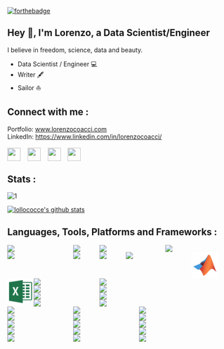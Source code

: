 [![forthebadge](https://forthebadge.com/images/badges/built-with-love.svg)](https://forthebadge.com)


## Hey 👋, I'm Lorenzo, a Data Scientist/Engineer
I believe in freedom, science, data and beauty.
 
* Data Scientist / Engineer 💻
* Writer 🖋
* Sailor ⛵️


## **Connect with me :**

Portfolio: www.lorenzocoacci.com
<br />
LinkedIn: https://www.linkedin.com/in/lorenzocoacci/
<br />
<br />
<a href="https://www.linkedin.com/in/lorenzo-coacci-692152b2/" target="_blank"><img align="center" src="https://cdn.jsdelivr.net/npm/simple-icons@3.0.1/icons/linkedin.svg" height="30" width="30" /></a> &nbsp;&nbsp;
<a href="https://www.datacamp.com/profile/lorenzo-a4c8d2b8-bafe-4c7e-9e99-90f6b10d4255" target="_blank"><img align="center" src="https://cdn.jsdelivr.net/npm/simple-icons@3.0.1/icons/datacamp.svg" height="30" width="30" /></a> &nbsp;&nbsp;
<a href="https://www.medium.com/lollococce/" target="_blank"><img align="center" src="https://cdn.jsdelivr.net/npm/simple-icons@3.0.1/icons/medium.svg" height="30" width="30" /></a> &nbsp;&nbsp;
<a href="mailto:lorenzo@coacci.it" target="_blank"><img align="center" src="https://cdn.jsdelivr.net/npm/simple-icons@3.0.1/icons/mail-dot-ru.svg" height="30" width="30" /></a> &nbsp;&nbsp;

## **Stats :**

![1](https://github-readme-stats.vercel.app/api/top-langs/?username=lollococce&theme=blue-green)

[![lollococce's github stats](https://github-readme-stats.vercel.app/api?username=lollococce&theme=blue-green)](https://github.com/lollococce/github-readme-stats)

## **Languages, Tools, Platforms and Frameworks :**
<section>
<img align="left" width=150 src="https://www.vectorlogo.zone/logos/git-scm/git-scm-ar21.svg" />
<img align="left" width=60 src="https://raw.githubusercontent.com/amido/azure-vector-icons/44d6fb82666171e8a77bda35ab80303ecc880e1b/icons/SQL%20Database%20(Generic).svg" />
<img align="left" width=150 src="https://www.vectorlogo.zone/logos/golang/golang-ar21.svg" />
<img align="left" width=60 src="https://raw.githubusercontent.com/detain/svg-logos/780f25886640cef088af994181646db2f6b1a3f8/svg/aws-redshift-logo.svg" />
<img align="left" width=150 src="https://www.vectorlogo.zone/logos/metabase/metabase-ar21.svg" />
<img align="left" width=60 src="https://raw.githubusercontent.com/abranhe/programming-languages-logos/30a0ecf99188be99a3c75a00efb5be61eca9c382/src/cpp/cpp.svg" />
<img align="left" width=60 src="https://raw.githubusercontent.com/leungwensen/svg-icon/b84b3f3a3da329b7c1d02346865f8e98beb05413/dist/svg/logos/css-3.svg" />
<img align="left" width=150 src="https://docs.getdbt.com/img/dbt-logo-full.png" />
<img align="left" width=60 src="https://raw.githubusercontent.com/devicons/devicon/2809b567852a4648062a2d3e7c1c531367458c0b/icons/matlab/matlab-original.svg" />
<img align="left" width=60 src="https://raw.githubusercontent.com/vscode-icons/vscode-icons/c8a4f6272e9a00636383b4df37ba1705587a1b97/icons/file_type_excel2.svg" />
<img align="left" width=150 src="https://www.vectorlogo.zone/logos/w3_html5/w3_html5-ar21.svg" />
<img align="left" width=150 src="https://www.vectorlogo.zone/logos/visualstudio_code/visualstudio_code-ar21.svg" />
<img align="left" width=150 src="https://www.vectorlogo.zone/logos/python/python-ar21.svg" />
<img align="left" width=150 src="https://www.vectorlogo.zone/logos/javascript/javascript-ar21.svg" />
<img align="left" width=150 src="https://www.vectorlogo.zone/logos/amazon_aws/amazon_aws-ar21.svg" />
<img align="left" width=150 src="https://www.vectorlogo.zone/logos/r-project/r-project-ar21.svg" />
<img align="left" width=150 src="https://www.vectorlogo.zone/logos/gnu_bash/gnu_bash-ar21.svg" />
<img align="left" width=150 src="https://www.vectorlogo.zone/logos/getbootstrap/getbootstrap-ar21.svg" />
<img align="left" width=150 src="https://www.vectorlogo.zone/logos/djangoproject/djangoproject-ar21.svg" />
<img align="left" width=150 src="https://www.vectorlogo.zone/logos/docker/docker-ar21.svg" />
<img align="left" width=150 src="https://www.vectorlogo.zone/logos/google_ads/google_ads-ar21.svg" />
<img align="left" width=150 src="https://www.vectorlogo.zone/logos/google_analytics/google_analytics-ar21.svg" />
<img align="left" width=150 src="https://www.vectorlogo.zone/logos/pocoo_jinja/pocoo_jinja-ar21.svg" />
<img align="left" width=150 src="https://www.vectorlogo.zone/logos/jquery/jquery-ar21.svg" />
<img align="left" width=150 src="https://www.vectorlogo.zone/logos/ni_labview/ni_labview-ar21.svg" />
<img align="left" width=150 src="https://www.vectorlogo.zone/logos/monday/monday-ar21.svg" />
<img align="left" width=150 src="https://www.vectorlogo.zone/logos/mysql/mysql-ar21.svg" />
<img align="left" width=150 src="https://www.vectorlogo.zone/logos/php/php-ar21.svg" />
<img align="left" width=150 src="https://www.vectorlogo.zone/logos/postgresql/postgresql-ar21.svg" />
<img align="left" width=150 src="https://www.vectorlogo.zone/logos/raspberrypi/raspberrypi-ar21.svg" />
<img align="left" width=150 src="https://www.vectorlogo.zone/logos/unity3d/unity3d-ar21.svg" />
<img align="left" width=150 src="https://www.vectorlogo.zone/logos/arduino/arduino-ar21.svg" />
<img align="left" width=60 src="https://raw.githubusercontent.com/gilbarbara/logos/e0babf54f7ac9127942111bf177f549b709a60be/logos/airflow.svg" />
<section/>

<br />
<br />
<br />
<br />
<br />


